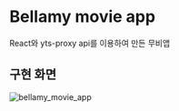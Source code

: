 # Bellamy movie app

React와 yts-proxy api를 이용하여 만든 무비앱

## 구현 화면

![bellamy_movie_app](https://user-images.githubusercontent.com/31975706/88534388-f4b2d100-d042-11ea-9fd5-7a28f4e8d0a6.gif)

